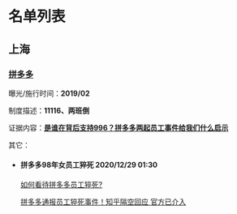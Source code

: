 # 名单列表

## 上海

### [拼多多](https://www.pinduoduo.com//)
  
曝光/施行时间：**2019/02**
    
制度描述：**11116、两班倒**

证据内容：**[是谁在背后支持996？拼多多两起员工事件给我们什么启示](https://new.qq.com/omn/20210112/20210112A0GA9200.html)**

其它：
   * #### 拼多多98年女员工猝死 2020/12/29 01:30
   
     [如何看待拼多多员工猝死?](https://www.zhihu.com/question/437727126)
     
     [拼多多通报员工猝死事件！知乎隔空回应 官方已介入](https://baijiahao.baidu.com/s?id=1688005399235970675&wfr=spider&for=pc)
